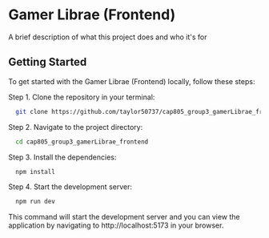 # Gamer Librae (Frontend)

A brief description of what this project does and who it's for


## Getting Started

To get started with the Gamer Librae (Frontend) locally, follow these steps:

Step 1. Clone the repository in your terminal:

```bash
  git clone https://github.com/taylor50737/cap805_group3_gamerLibrae_frontend.git
```

Step 2. Navigate to the project directory:

```bash
  cd cap805_group3_gamerLibrae_frontend
```

Step 3. Install the dependencies:

```bash
  npm install
```

Step 4. Start the development server:

```bash
  npm run dev
```

This command will start the development server and you can view the application by navigating to http://localhost:5173 in your browser.
    
